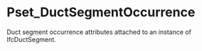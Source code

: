 # Pset_DuctSegmentOccurrence

Duct segment occurrence attributes attached to an instance of IfcDuctSegment.

